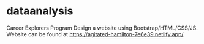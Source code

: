# dataanalysis
Career Explorers Program 
Design a website using Bootstrap/HTML/CSS/JS. Website can be found at https://agitated-hamilton-7e6e39.netlify.app/
